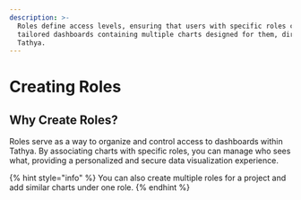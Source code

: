 ```yaml
---
description: >-
  Roles define access levels, ensuring that users with specific roles can view
  tailored dashboards containing multiple charts designed for them, directly in
  Tathya.
---
```


# Creating Roles



## Why Create Roles?

Roles serve as a way to organize and control access to dashboards within Tathya. By associating charts with specific roles, you can manage who sees what, providing a personalized and secure data visualization experience.

{% hint style="info" %}
You can also create multiple roles for a project and add similar charts under one role.
{% endhint %}

